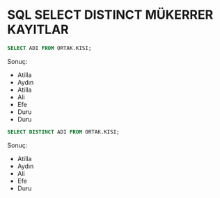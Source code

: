 # SQL SELECT DISTINCT MÜKERRER KAYITLAR

``` sql
SELECT ADI FROM ORTAK.KISI;
```

Sonuç:


- Atilla
- Aydın
- Atilla
- Ali
- Efe
- Duru
- Duru

``` sql
SELECT DISTINCT ADI FROM ORTAK.KISI;
```
Sonuç:

- Atilla
- Aydın
- Ali
- Efe
- Duru


